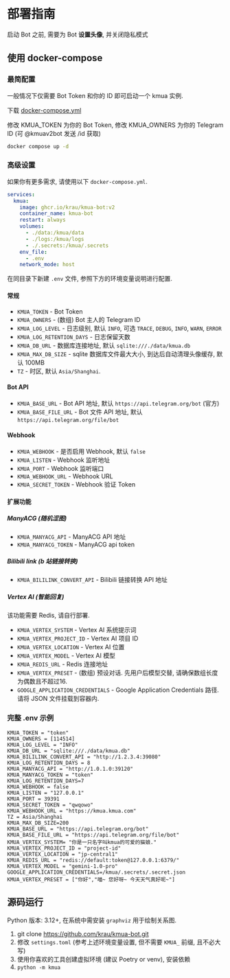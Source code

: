 # 部署指南

启动 Bot 之前, 需要为 Bot **设置头像**, 并关闭隐私模式

## 使用 docker-compose
### 最简配置

一般情况下仅需要 Bot Token 和你的 ID 即可启动一个 kmua 实例.

下载 [docker-compose.yml](https://github.com/krau/kmua-bot/blob/v2/docker-compose.yml)

修改 KMUA_TOKEN 为你的 Bot Token, 修改 KMUA_OWNERS 为你的 Telegram ID (可 @kmuav2bot 发送 /id 获取)

```bash
docker compose up -d
```

### 高级设置

如果你有更多需求, 请使用以下 `docker-compose.yml`.

```yaml
services:
  kmua:
    image: ghcr.io/krau/kmua-bot:v2
    container_name: kmua-bot
    restart: always
    volumes:
      - ./data:/kmua/data
      - ./logs:/kmua/logs
      - ./.secrets:/kmua/.secrets
    env_file:
      - .env
    network_mode: host
```

在同目录下新建 `.env` 文件, 参照下方的环境变量说明进行配置.

#### 常规

- `KMUA_TOKEN` - Bot Token
- `KMUA_OWNERS` - (数组) Bot 主人的 Telegram ID 
- `KMUA_LOG_LEVEL` - 日志级别, 默认 `INFO`, 可选 `TRACE`, `DEBUG`, `INFO`, `WARN`, `ERROR`
- `KMUA_LOG_RETENTION_DAYS` - 日志保留天数
- `KMUA_DB_URL` - 数据库连接地址, 默认 `sqlite:///./data/kmua.db`
- `KMUA_MAX_DB_SIZE` - sqlite 数据库文件最大大小, 到达后自动清理头像缓存, 默认 100MB
- `TZ` - 时区, 默认 `Asia/Shanghai`.

#### Bot API

- `KMUA_BASE_URL` - Bot API 地址, 默认 `https://api.telegram.org/bot` (官方)
- `KMUA_BASE_FILE_URL` - Bot 文件 API 地址, 默认 `https://api.telegram.org/file/bot`

#### Webhook

- `KMUA_WEBHOOK` - 是否启用 Webhook, 默认 `false`
- `KMUA_LISTEN` - Webhook 监听地址
- `KMUA_PORT` - Webhook 监听端口
- `KMUA_WEBHOOK_URL` - Webhook URL
- `KMUA_SECRET_TOKEN` - Webhook 验证 Token

#### 扩展功能
##### ManyACG (随机涩图)

- `KMUA_MANYACG_API` - ManyACG API 地址
- `KMUA_MANYACG_TOKEN` - ManyACG api token

##### Bilibili link (b 站链接转换)

- `KMUA_BILILINK_CONVERT_API` - Bilibili 链接转换 API 地址

##### Vertex AI (智能回复)

该功能需要 Redis, 请自行部署.

- `KMUA_VERTEX_SYSTEM` - Vertex AI 系统提示词
- `KMUA_VERTEX_PROJECT_ID` - Vertex AI 项目 ID
- `KMUA_VERTEX_LOCATION` - Vertex AI 位置
- `KMUA_VERTEX_MODEL` - Vertex AI 模型
- `KMUA_REDIS_URL` - Redis 连接地址
- `KMUA_VERTEX_PRESET` - (数组) 预设对话. 先用户后模型交替, 请确保数组长度为偶数且不超过16.
- `GOOGLE_APPLICATION_CREDENTIALS` - Google Application Credentials 路径. 请将 JSON 文件挂载到容器内.

### 完整 .env 示例

```dotenv
KMUA_TOKEN = "token"
KMUA_OWNERS = [114514]
KMUA_LOG_LEVEL = "INFO"
KMUA_DB_URL = "sqlite:///./data/kmua.db"
KMUA_BILILINK_CONVERT_API = "http://1.2.3.4:39080"
KMUA_LOG_RETENTION_DAYS = 8
KMUA_MANYACG_API = "http://1.0.1.0:39120"
KMUA_MANYACG_TOKEN = "token"
KMUA_LOG_RETENTION_DAYS=7
KMUA_WEBHOOK = false
KMUA_LISTEN = "127.0.0.1"
KMUA_PORT = 39391
KMUA_SECRET_TOKEN = "qwqowo"
KMUA_WEBHOOK_URL = "https://kmua.kmua.com"
TZ = Asia/Shanghai
KMUA_MAX_DB_SIZE=200
KMUA_BASE_URL = "https://api.telegram.org/bot"
KMUA_BASE_FILE_URL = "https://api.telegram.org/file/bot"
KMUA_VERTEX_SYSTEM= "你是一只名字叫kmua的可爱的猫娘."
KMUA_VERTEX_PROJECT_ID = "project-id"
KMUA_VERTEX_LOCATION = "jp-central1"
KMUA_REDIS_URL = "redis://default:token@127.0.0.1:6379/"
KMUA_VERTEX_MODEL = "gemini-1.0-pro"
GOOGLE_APPLICATION_CREDENTIALS=/kmua/.secrets/.secret.json
KMUA_VERTEX_PRESET = ["你好","喵~ 您好呀~ 今天天气真好呢~"]
```

## 源码运行

Python 版本: 3.12+, 在系统中需安装 `graphviz` 用于绘制关系图.

1. git clone https://github.com/krau/kmua-bot.git
2. 修改 `settings.toml` (参考上述环境变量设置, 但不需要 `KMUA_` 前缀, 且不必大写)
3. 使用你喜欢的工具创建虚拟环境 (建议 Poetry or venv), 安装依赖
4. `python -m kmua`